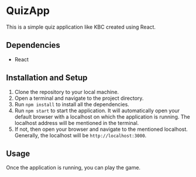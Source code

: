 # QuizApp

This is a simple quiz application like KBC created using React.

## Dependencies

- React

## Installation and Setup

1. Clone the repository to your local machine.
2. Open a terminal and navigate to the project directory.
3. Run `npm install` to install all the dependencies.
4. Run `npm start` to start the application. It will automatically open your default browser with a localhost on which the application is running. The localhost address will be mentioned in the terminal.
5. If not, then open your browser and navigate to the mentioned localhost. Generally, the localhost will be `http://localhost:3000`.

## Usage

Once the application is running, you can play the game.
